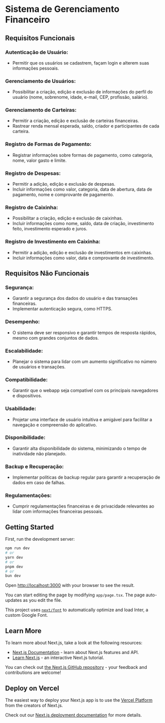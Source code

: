 # Sistema de Gerenciamento Financeiro

## Requisitos Funcionais

### Autenticação de Usuário:

- Permitir que os usuários se cadastrem, façam login e alterem suas informações pessoais.

### Gerenciamento de Usuários:

- Possibilitar a criação, edição e exclusão de informações do perfil do usuário (nome, sobrenome, idade, e-mail, CEP, profissão, salário).

### Gerenciamento de Carteiras:

- Permitir a criação, edição e exclusão de carteiras financeiras.
- Rastrear renda mensal esperada, saldo, criador e participantes de cada carteira.

### Registro de Formas de Pagamento:

- Registrar informações sobre formas de pagamento, como categoria, nome, valor gasto e limite.

### Registro de Despesas:

- Permitir a adição, edição e exclusão de despesas.
- Incluir informações como valor, categoria, data de abertura, data de pagamento, nome e comprovante de pagamento.

### Registro de Caixinha:

- Possibilitar a criação, edição e exclusão de caixinhas.
- Incluir informações como nome, saldo, data de criação, investimento feito, investimento esperado e juros.

### Registro de Investimento em Caixinha:

- Permitir a adição, edição e exclusão de investimentos em caixinhas.
- Incluir informações como valor, data e comprovante de investimento.

## Requisitos Não Funcionais

### Segurança:

- Garantir a segurança dos dados do usuário e das transações financeiras.
- Implementar autenticação segura, como HTTPS.

### Desempenho:

- O sistema deve ser responsivo e garantir tempos de resposta rápidos, mesmo com grandes conjuntos de dados.

### Escalabilidade:

- Planejar o sistema para lidar com um aumento significativo no número de usuários e transações.

### Compatibilidade:

- Garantir que o webapp seja compatível com os principais navegadores e dispositivos.

### Usabilidade:

- Projetar uma interface de usuário intuitiva e amigável para facilitar a navegação e compreensão do aplicativo.

### Disponibilidade:

- Garantir alta disponibilidade do sistema, minimizando o tempo de inatividade não planejado.

### Backup e Recuperação:

- Implementar políticas de backup regular para garantir a recuperação de dados em caso de falhas.

### Regulamentações:

- Cumprir regulamentações financeiras e de privacidade relevantes ao lidar com informações financeiras pessoais.

## Getting Started

First, run the development server:

```bash
npm run dev
# or
yarn dev
# or
pnpm dev
# or
bun dev
```

Open [http://localhost:3000](http://localhost:3000) with your browser to see the result.

You can start editing the page by modifying `app/page.tsx`. The page auto-updates as you edit the file.

This project uses [`next/font`](https://nextjs.org/docs/basic-features/font-optimization) to automatically optimize and load Inter, a custom Google Font.

## Learn More

To learn more about Next.js, take a look at the following resources:

- [Next.js Documentation](https://nextjs.org/docs) - learn about Next.js features and API.
- [Learn Next.js](https://nextjs.org/learn) - an interactive Next.js tutorial.

You can check out [the Next.js GitHub repository](https://github.com/vercel/next.js/) - your feedback and contributions are welcome!

## Deploy on Vercel

The easiest way to deploy your Next.js app is to use the [Vercel Platform](https://vercel.com/new?utm_medium=default-template&filter=next.js&utm_source=create-next-app&utm_campaign=create-next-app-readme) from the creators of Next.js.

Check out our [Next.js deployment documentation](https://nextjs.org/docs/deployment) for more details.